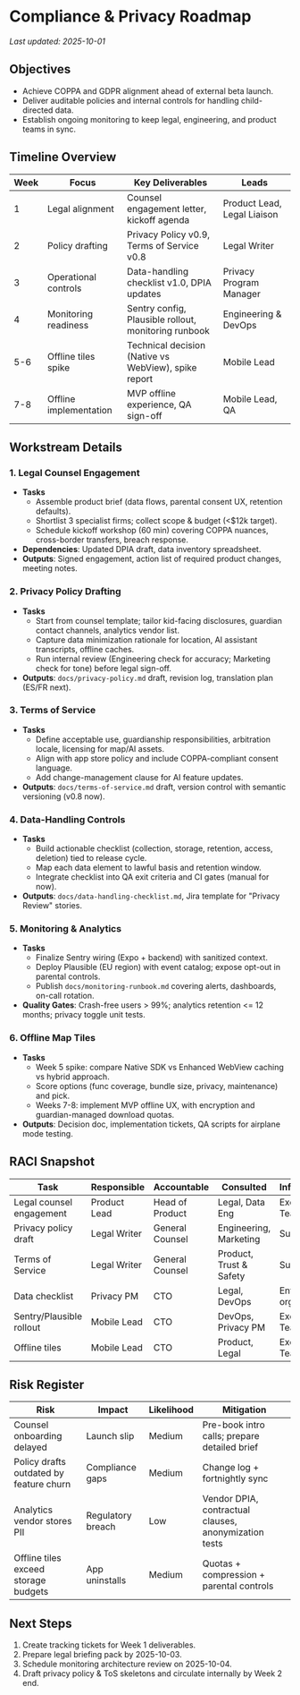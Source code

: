 # Compliance & Privacy Roadmap

_Last updated: 2025-10-01_

## Objectives

- Achieve COPPA and GDPR alignment ahead of external beta launch.
- Deliver auditable policies and internal controls for handling child-directed data.
- Establish ongoing monitoring to keep legal, engineering, and product teams in sync.

## Timeline Overview

| Week | Focus                  | Key Deliverables                                     | Leads                       |
| ---- | ---------------------- | ---------------------------------------------------- | --------------------------- |
| 1    | Legal alignment        | Counsel engagement letter, kickoff agenda            | Product Lead, Legal Liaison |
| 2    | Policy drafting        | Privacy Policy v0.9, Terms of Service v0.8           | Legal Writer                |
| 3    | Operational controls   | Data-handling checklist v1.0, DPIA updates           | Privacy Program Manager     |
| 4    | Monitoring readiness   | Sentry config, Plausible rollout, monitoring runbook | Engineering & DevOps        |
| 5-6  | Offline tiles spike    | Technical decision (Native vs WebView), spike report | Mobile Lead                 |
| 7-8  | Offline implementation | MVP offline experience, QA sign-off                  | Mobile Lead, QA             |

## Workstream Details

### 1. Legal Counsel Engagement

- **Tasks**
  - Assemble product brief (data flows, parental consent UX, retention defaults).
  - Shortlist 3 specialist firms; collect scope & budget (<$12k target).
  - Schedule kickoff workshop (60 min) covering COPPA nuances, cross-border transfers, breach response.
- **Dependencies**: Updated DPIA draft, data inventory spreadsheet.
- **Outputs**: Signed engagement, action list of required product changes, meeting notes.

### 2. Privacy Policy Drafting

- **Tasks**
  - Start from counsel template; tailor kid-facing disclosures, guardian contact channels, analytics vendor list.
  - Capture data minimization rationale for location, AI assistant transcripts, offline caches.
  - Run internal review (Engineering check for accuracy; Marketing check for tone) before legal sign-off.
- **Outputs**: `docs/privacy-policy.md` draft, revision log, translation plan (ES/FR next).

### 3. Terms of Service

- **Tasks**
  - Define acceptable use, guardianship responsibilities, arbitration locale, licensing for map/AI assets.
  - Align with app store policy and include COPPA-compliant consent language.
  - Add change-management clause for AI feature updates.
- **Outputs**: `docs/terms-of-service.md` draft, version control with semantic versioning (v0.8 now).

### 4. Data-Handling Controls

- **Tasks**
  - Build actionable checklist (collection, storage, retention, access, deletion) tied to release cycle.
  - Map each data element to lawful basis and retention window.
  - Integrate checklist into QA exit criteria and CI gates (manual for now).
- **Outputs**: `docs/data-handling-checklist.md`, Jira template for "Privacy Review" stories.

### 5. Monitoring & Analytics

- **Tasks**
  - Finalize Sentry wiring (Expo + backend) with sanitized context.
  - Deploy Plausible (EU region) with event catalog; expose opt-out in parental controls.
  - Publish `docs/monitoring-runbook.md` covering alerts, dashboards, on-call rotation.
- **Quality Gates**: Crash-free users > 99%; analytics retention <= 12 months; privacy toggle unit tests.

### 6. Offline Map Tiles

- **Tasks**
  - Week 5 spike: compare Native SDK vs Enhanced WebView caching vs hybrid approach.
  - Score options (func coverage, bundle size, privacy, maintenance) and pick.
  - Weeks 7-8: implement MVP offline UX, with encryption and guardian-managed download quotas.
- **Outputs**: Decision doc, implementation tickets, QA scripts for airplane mode testing.

## RACI Snapshot

| Task                     | Responsible  | Accountable     | Consulted               | Informed   |
| ------------------------ | ------------ | --------------- | ----------------------- | ---------- |
| Legal counsel engagement | Product Lead | Head of Product | Legal, Data Eng         | Exec Team  |
| Privacy policy draft     | Legal Writer | General Counsel | Engineering, Marketing  | Support    |
| Terms of Service         | Legal Writer | General Counsel | Product, Trust & Safety | Support    |
| Data checklist           | Privacy PM   | CTO             | Legal, DevOps           | Entire org |
| Sentry/Plausible rollout | Mobile Lead  | CTO             | DevOps, Privacy PM      | Exec Team  |
| Offline tiles            | Mobile Lead  | CTO             | Product, Legal          | Exec Team  |

## Risk Register

| Risk                                    | Impact            | Likelihood | Mitigation                                            |
| --------------------------------------- | ----------------- | ---------- | ----------------------------------------------------- |
| Counsel onboarding delayed              | Launch slip       | Medium     | Pre-book intro calls; prepare detailed brief          |
| Policy drafts outdated by feature churn | Compliance gaps   | Medium     | Change log + fortnightly sync                         |
| Analytics vendor stores PII             | Regulatory breach | Low        | Vendor DPIA, contractual clauses, anonymization tests |
| Offline tiles exceed storage budgets    | App uninstalls    | Medium     | Quotas + compression + parental controls              |

## Next Steps

1. Create tracking tickets for Week 1 deliverables.
2. Prepare legal briefing pack by 2025-10-03.
3. Schedule monitoring architecture review on 2025-10-04.
4. Draft privacy policy & ToS skeletons and circulate internally by Week 2 end.
